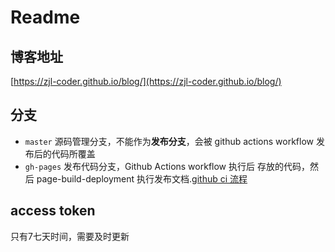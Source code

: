 # Readme

## 博客地址
[https://zjl-coder.github.io/blog/](https://zjl-coder.github.io/blog/)

## 分支
- `master` 源码管理分支，不能作为**发布分支**，会被 github actions workflow 发布后的代码所覆盖
- `gh-pages` 发布代码分支，Github Actions workflow 执行后 存放的代码，然后 page-build-deployment 执行发布文档.[github ci 流程](https://github.com/zjl-coder/blog/actions)

## access token
只有7七天时间，需要及时更新